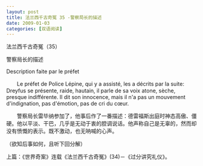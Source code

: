 ```yaml
---
layout: post
title: 法兰西千古奇冤 35 -警察局长的描述
date: 2009-01-03
categories: [双语阅读]  
---
```


法兰西千古奇冤（35）

警察局长的描述

Description faite par le préfet

　　Le préfet de Police Lépine, qui y a assisté, les a décrits par la suite: Dreyfus se présente, raide, hautain, il parle de sa voix atone, sèche, presque indifférente. Il dit son innocence, mais il n'a pas un mouvement d'indignation, pas d'émotion, pas de cri du cœur.



　　警察局长雷毕纳参加了，他事后作了一番描述：德雷福斯出庭时神态高傲、僵硬。他以平淡、干巴，几乎是无动于衷的腔调说话。他声称自己是无辜的，然而却没有愤慨的表示。既不激动，也无呐喊的心声。



（欲知后事如何，且听下回分解）

上篇：《世界奇案》连载《法兰西千古奇冤》(34)－《过分讲究礼仪》。
